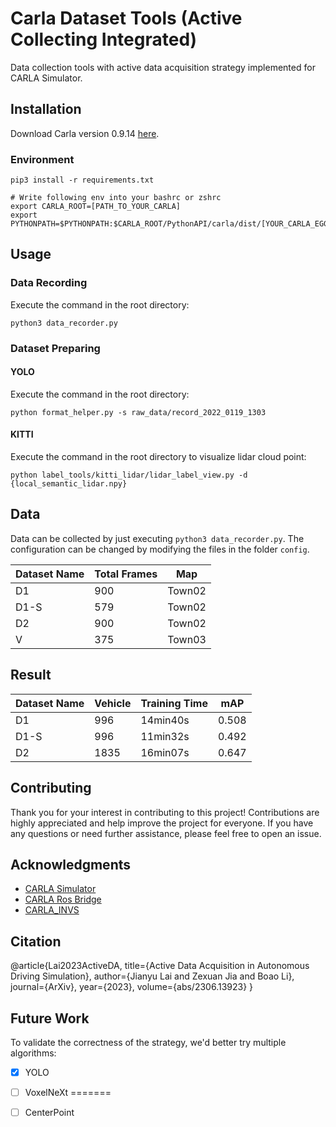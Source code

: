 # Carla Dataset Tools (Active Collecting Integrated)

Data collection tools with active data acquisition strategy implemented for CARLA Simulator.

## Installation

Download Carla version 0.9.14 [here](https://github.com/carla-simulator/carla).


### Environment

```shell
pip3 install -r requirements.txt

# Write following env into your bashrc or zshrc
export CARLA_ROOT=[PATH_TO_YOUR_CARLA]
export PYTHONPATH=$PYTHONPATH:$CARLA_ROOT/PythonAPI/carla/dist/[YOUR_CARLA_EGG_NAME]:$CARLA_ROOT/PythonAPI/carla/
```

## Usage

### Data Recording

Execute the command in the root directory:


```shell
python3 data_recorder.py
```

### Dataset Preparing

#### YOLO

Execute the command in the root directory:

```shell
python format_helper.py -s raw_data/record_2022_0119_1303
```

#### KITTI

Execute the command in the root directory to visualize lidar cloud point:

```shell
python label_tools/kitti_lidar/lidar_label_view.py -d {local_semantic_lidar.npy}
```

## Data

Data can be collected by just executing `python3 data_recorder.py`. The configuration can be changed by modifying the files in the folder `config`.

| Dataset Name | Total Frames | Map    |
| ------------ | ------------ | ------ |
| D1           | 900          | Town02 |
| D1-S         | 579          | Town02 |
| D2           | 900          | Town02 |
| V            | 375          | Town03 |

## Result

| Dataset Name | Vehicle | Training Time | mAP   |
| ------------ | ------- | ------------- | ----- |
| D1           | 996     | 14min40s      | 0.508 |
| D1-S         | 996     | 11min32s      | 0.492 |
| D2           | 1835    | 16min07s      | 0.647 |

## Contributing

Thank you for your interest in contributing to this project! Contributions are highly appreciated and help improve the project for everyone. If you have any questions or need further assistance, please feel free to open an issue.

## Acknowledgments

- [CARLA Simulator](https://carla.org/)
- [CARLA Ros Bridge](https://github.com/carla-simulator/ros-bridge)
- [CARLA_INVS](https://github.com/zijianzhang/CARLA_INVS)

## Citation

@article{Lai2023ActiveDA,
  title={Active Data Acquisition in Autonomous Driving Simulation},
  author={Jianyu Lai and Zexuan Jia and Boao Li},
  journal={ArXiv},
  year={2023},
  volume={abs/2306.13923}
}

## Future Work

To validate the correctness of the strategy, we'd better try multiple algorithms:

- [x] YOLO

- [ ] VoxelNeXt
=======
- [ ] CenterPoint

